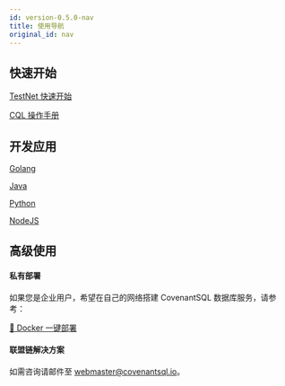 ```yaml
---
id: version-0.5.0-nav
title: 使用导航
original_id: nav
---
```


## 快速开始

[TestNet 快速开始](./quickstart)

[CQL 操作手册](./cql)

## 开发应用

[Golang](./driver_golang)

[Java](./driver_java)

[Python](./driver_python)

[NodeJS](./driver_js)

## 高级使用

#### 私有部署

如果您是企业用户，希望在自己的网络搭建 CovenantSQL 数据库服务，请参考：

[🐳 Docker 一键部署](./deployment)

#### 联盟链解决方案

如需咨询请邮件至 webmaster@covenantsql.io。